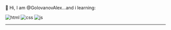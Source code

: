 👋 Hi, I am @GolovanovAlex...and i learning:


![html](/../../blob/main/icon-logo/HTMLicon70px.png)
![css](/../../blob/main/icon-logo/CSSicon70px.png)
![js](/../../blob/main/icon-logo/JSicon70px.png)
***


<!---
GolovanovAlex/GolovanovAlex is a ✨ special ✨ repository because its `README.md` (this file) appears on your GitHub profile.
You can click the Preview link to take a look at your changes.
--->
